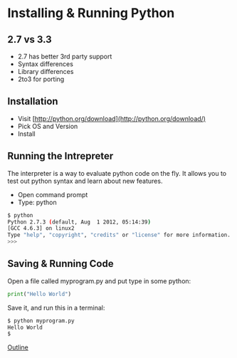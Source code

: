 Installing & Running Python
============

2.7 vs 3.3
----------

* 2.7 has better 3rd party support
* Syntax differences
* Library differences
* 2to3 for porting

Installation
--------------

* Visit [http://python.org/download](http://python.org/download/)
* Pick OS and Version
* Install

Running the Intrepreter
------------------------

The interpreter is a way to evaluate python code on the fly. It allows you to
test out python syntax and learn about new features.

* Open command prompt
* Type: python

```bash
$ python
Python 2.7.3 (default, Aug  1 2012, 05:14:39) 
[GCC 4.6.3] on linux2
Type "help", "copyright", "credits" or "license" for more information.
>>> 
```

Saving & Running Code
---------------------

Open a file called myprogram.py and put type in some python:

```python
print("Hello World")
```

Save it, and run this in a terminal:

```bash
$ python myprogram.py
Hello World
$ 
```

[Outline](outline.md)
